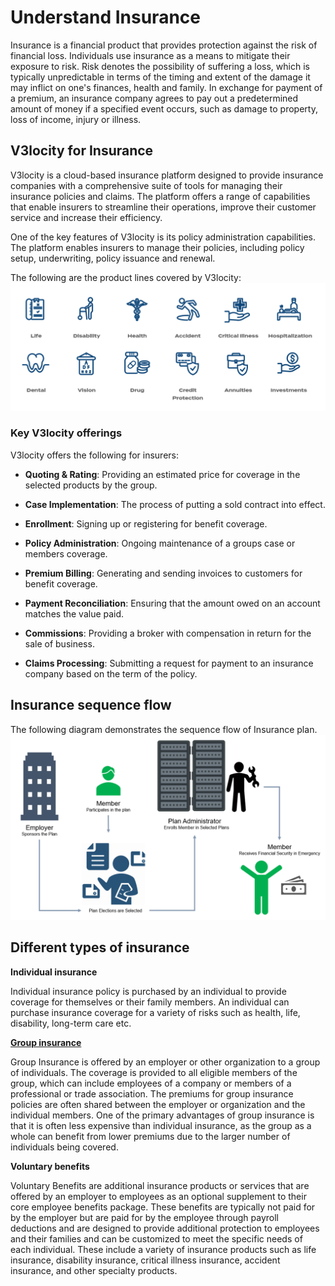 # Understand Insurance
Insurance is a financial product that provides protection against the risk of financial loss. Individuals use insurance as a means to mitigate their exposure to risk. Risk denotes the possibility of suffering a loss, which is typically unpredictable in terms of the timing and extent of the damage it may inflict on one's finances, health and family. In exchange for payment of a premium, an insurance company agrees to pay out a predetermined amount of money if a specified event occurs, such as damage to property, loss of income, injury or illness.

## V3locity for Insurance
V3locity is a cloud-based insurance platform designed to provide insurance companies with a comprehensive suite of tools for managing their insurance policies and claims. The platform offers a range of capabilities that enable insurers to streamline their operations, improve their customer service and increase their efficiency.

One of the key features of V3locity is its policy administration capabilities. The platform enables insurers to manage their policies, including policy setup, underwriting, policy issuance and renewal. 

The following are the product lines covered by V3locity:
![alt text](images/vlocity_for_insurance.png)

### Key V3locity offerings
V3locity offers the following for insurers:

* **Quoting & Rating**: Providing an estimated price for coverage in the selected products by the group.

* **Case Implementation**: The process of putting a sold contract into effect.

* **Enrollment**: Signing up or registering for benefit coverage.

* **Policy Administration**: Ongoing maintenance of a groups case or members coverage.

* **Premium Billing**: Generating and sending invoices to customers for benefit coverage.

* **Payment Reconciliation**: Ensuring that the amount owed on an account matches the value paid.

* **Commissions**: Providing a broker with compensation in return for the sale of business.

* **Claims Processing**: Submitting a request for payment to an insurance company based on the term of the policy.

## Insurance sequence flow
The following diagram demonstrates the sequence flow of Insurance plan.
![alt text](images/insurance_diagram.png)

## Different types of insurance
**Individual insurance**

Individual insurance policy is purchased by an individual to provide coverage for themselves or their family members. An individual can purchase insurance coverage for a variety of risks such as health, life, disability, long-term care etc.

**[Group insurance](group_insurance.md)**

Group Insurance is offered by an employer or other organization to a group of individuals. The coverage is provided to all eligible members of the group, which can include employees of a company or members of a professional or trade association. The premiums for group insurance policies are often shared between the employer or organization and the individual members. One of the primary advantages of group insurance is that it is often less expensive than individual insurance, as the group as a whole can benefit from lower premiums due to the larger number of individuals being covered. 

**Voluntary benefits**

Voluntary Benefits are additional insurance products or services that are offered by an employer to employees as an optional supplement to their core employee benefits package. These benefits are typically not paid for by the employer but are paid for by the employee through payroll deductions and are designed to provide additional protection to employees and their families and can be customized to meet the specific needs of each individual. These include a variety of insurance products such as life insurance, disability insurance, critical illness insurance, accident insurance, and other specialty products.
